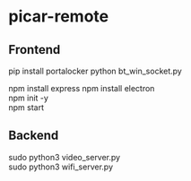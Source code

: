 # picar-remote

## Frontend
pip install portalocker
python bt_win_socket.py

npm install express
npm install electron  
npm init -y  
npm start  

## Backend

sudo python3 video_server.py  
sudo python3 wifi_server.py  